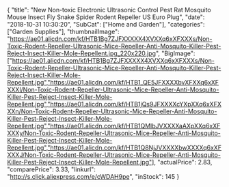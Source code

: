 {
	"title": "New Non-toxic Electronic Ultrasonic Control Pest Rat Mosquito Mouse Insect Fly Snake Spider Rodent Repeller  US Euro Plug",
	"date": "2018-10-31 10:30:20",
	"SubCat": ["Home and Garden"],
	"categories": ["Garden Supplies"],
	"thumbnailImage": "https://ae01.alicdn.com/kf/HTB1Bg7ZJFXXXXX4XVXXq6xXFXXXs/Non-Toxic-Rodent-Repeller-Ultrasonic-Mice-Repeller-Anti-Mosquito-Killer-Pest-Reject-Insect-Killer-Mole-Repellent.jpg_220x220.jpg",
	"BigImage": ["https://ae01.alicdn.com/kf/HTB1Bg7ZJFXXXXX4XVXXq6xXFXXXs/Non-Toxic-Rodent-Repeller-Ultrasonic-Mice-Repeller-Anti-Mosquito-Killer-Pest-Reject-Insect-Killer-Mole-Repellent.jpg","https://ae01.alicdn.com/kf/HTB1_QE5JFXXXXbvXFXXq6xXFXXXl/Non-Toxic-Rodent-Repeller-Ultrasonic-Mice-Repeller-Anti-Mosquito-Killer-Pest-Reject-Insect-Killer-Mole-Repellent.jpg","https://ae01.alicdn.com/kf/HTB1jQs9JFXXXXcYXpXXq6xXFXXXn/Non-Toxic-Rodent-Repeller-Ultrasonic-Mice-Repeller-Anti-Mosquito-Killer-Pest-Reject-Insect-Killer-Mole-Repellent.jpg","https://ae01.alicdn.com/kf/HTB1QMlbJVXXXXaAXpXXq6xXFXXXy/Non-Toxic-Rodent-Repeller-Ultrasonic-Mice-Repeller-Anti-Mosquito-Killer-Pest-Reject-Insect-Killer-Mole-Repellent.jpg","https://ae01.alicdn.com/kf/HTB1Q8NjJVXXXXbwXXXXq6xXFXXXJ/Non-Toxic-Rodent-Repeller-Ultrasonic-Mice-Repeller-Anti-Mosquito-Killer-Pest-Reject-Insect-Killer-Mole-Repellent.jpg"],
	"actualPrice": 2.83,
	"comparePrice": 3.33,
	"linkurl": "http://s.click.aliexpress.com/e/cWDAH9pe",
	"inStock": 145
}
